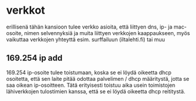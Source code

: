 # verkkot

erillisenä tähän kansioon tulee verkko asioita, että liittyen dns, ip- ja mac-osoite, nimen selvennyksiä ja muita liittyen verkkojen kaappaukseen, myös vaikuttaa verkkojen yhteyttä esim. surffailuun (iltalehti.fi) tai muu

## 169.254  ip add

169.254 ip-osoite tulee toistumaan, koska se ei löydä oikeetta dhcp osoitetta, että sen laite pitää odottaa palvelimen / dhcp määritystä, jotta se saa oikean ip-osoitteen. Tätä erityisesti toistuu aika usein toimistojen lähiverkkojen tulostimien kanssa, että se ei löydä oikeetta dhcp reititystä.

